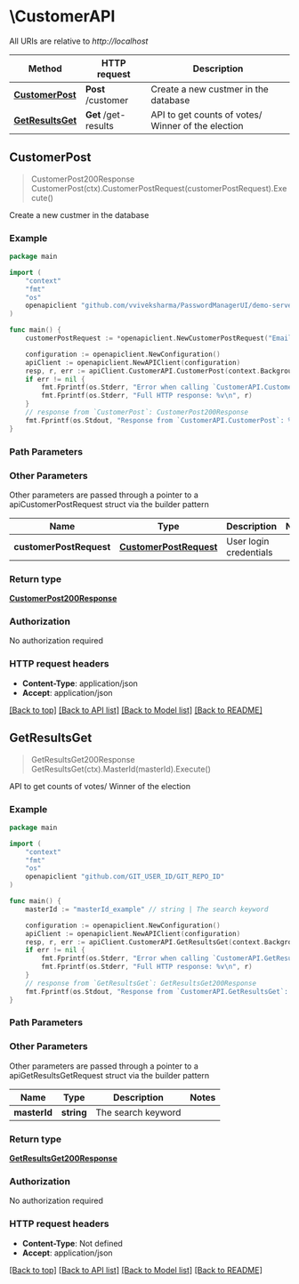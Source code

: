 # \CustomerAPI

All URIs are relative to *http://localhost*

Method | HTTP request | Description
------------- | ------------- | -------------
[**CustomerPost**](CustomerAPI.md#CustomerPost) | **Post** /customer | Create a new custmer in the database
[**GetResultsGet**](CustomerAPI.md#GetResultsGet) | **Get** /get-results | API to get counts of votes/ Winner of the election



## CustomerPost

> CustomerPost200Response CustomerPost(ctx).CustomerPostRequest(customerPostRequest).Execute()

Create a new custmer in the database

### Example

```go
package main

import (
	"context"
	"fmt"
	"os"
	openapiclient "github.com/vviveksharma/PasswordManagerUI/demo-server"
)

func main() {
	customerPostRequest := *openapiclient.NewCustomerPostRequest("Email_example", "Name_example", "Plan_example", "Algorithm_example", "Platform_example") // CustomerPostRequest | User login credentials

	configuration := openapiclient.NewConfiguration()
	apiClient := openapiclient.NewAPIClient(configuration)
	resp, r, err := apiClient.CustomerAPI.CustomerPost(context.Background()).CustomerPostRequest(customerPostRequest).Execute()
	if err != nil {
		fmt.Fprintf(os.Stderr, "Error when calling `CustomerAPI.CustomerPost``: %v\n", err)
		fmt.Fprintf(os.Stderr, "Full HTTP response: %v\n", r)
	}
	// response from `CustomerPost`: CustomerPost200Response
	fmt.Fprintf(os.Stdout, "Response from `CustomerAPI.CustomerPost`: %v\n", resp)
}
```

### Path Parameters



### Other Parameters

Other parameters are passed through a pointer to a apiCustomerPostRequest struct via the builder pattern


Name | Type | Description  | Notes
------------- | ------------- | ------------- | -------------
 **customerPostRequest** | [**CustomerPostRequest**](CustomerPostRequest.md) | User login credentials | 

### Return type

[**CustomerPost200Response**](CustomerPost200Response.md)

### Authorization

No authorization required

### HTTP request headers

- **Content-Type**: application/json
- **Accept**: application/json

[[Back to top]](#) [[Back to API list]](../README.md#documentation-for-api-endpoints)
[[Back to Model list]](../README.md#documentation-for-models)
[[Back to README]](../README.md)


## GetResultsGet

> GetResultsGet200Response GetResultsGet(ctx).MasterId(masterId).Execute()

API to get counts of votes/ Winner of the election

### Example

```go
package main

import (
	"context"
	"fmt"
	"os"
	openapiclient "github.com/GIT_USER_ID/GIT_REPO_ID"
)

func main() {
	masterId := "masterId_example" // string | The search keyword

	configuration := openapiclient.NewConfiguration()
	apiClient := openapiclient.NewAPIClient(configuration)
	resp, r, err := apiClient.CustomerAPI.GetResultsGet(context.Background()).MasterId(masterId).Execute()
	if err != nil {
		fmt.Fprintf(os.Stderr, "Error when calling `CustomerAPI.GetResultsGet``: %v\n", err)
		fmt.Fprintf(os.Stderr, "Full HTTP response: %v\n", r)
	}
	// response from `GetResultsGet`: GetResultsGet200Response
	fmt.Fprintf(os.Stdout, "Response from `CustomerAPI.GetResultsGet`: %v\n", resp)
}
```

### Path Parameters



### Other Parameters

Other parameters are passed through a pointer to a apiGetResultsGetRequest struct via the builder pattern


Name | Type | Description  | Notes
------------- | ------------- | ------------- | -------------
 **masterId** | **string** | The search keyword | 

### Return type

[**GetResultsGet200Response**](GetResultsGet200Response.md)

### Authorization

No authorization required

### HTTP request headers

- **Content-Type**: Not defined
- **Accept**: application/json

[[Back to top]](#) [[Back to API list]](../README.md#documentation-for-api-endpoints)
[[Back to Model list]](../README.md#documentation-for-models)
[[Back to README]](../README.md)

